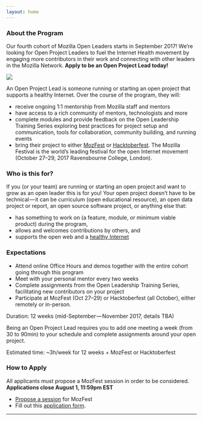 ```yaml
---
layout: home
---
```


### About the Program

Our fourth cohort of Mozilla Open Leaders starts in September 2017! We’re looking for Open Project Leaders to fuel the Internet Health movement by engaging more contributors in their work and connecting with other leaders in the Mozilla Network. **Apply to be an Open Project Lead today!**

![](/leadership-training/img/mozfest.jpeg)

An Open Project Lead is someone running or starting an open project that supports a healthy Internet. Over the course of the program, they will:

* receive ongoing 1:1 mentorship from Mozilla staff and mentors
* have access to a rich community of mentors, technologists and more
* complete modules and provide feedback on the Open Leadership Training Series exploring best practices for project setup and communication, tools for collaboration, community building, and running events
* bring their project to either [MozFest](http://mozillafestival.org/) or [Hacktoberfest](https://hacktoberfest.digitalocean.com/#details). The Mozilla Festival is the world’s leading festival for the open Internet movement (October 27–29, 2017 Ravensbourne College, London).

### Who is this for?
If you (or your team) are running or starting an open project and want to grow as an open leader this is for you! Your open project doesn’t have to be technical — it can be curriculum (open educational resource), an open data project or report, an open source software project, or anything else that:

* has something to work on (a feature, module, or minimum viable product) during the program,
* allows and welcomes contributions by others, and
* supports the open web and a [healthy Internet](https://internethealthreport.org/v01/)

### Expectations
* Attend online Office Hours and demos together with the entire cohort going through this program
* Meet with your personal mentor every two weeks
* Complete assignments from the Open Leadership Training Series, facilitating new contributors on your project
* Participate at MozFest (Oct 27–29) or Hacktoberfest (all October), either remotely or in-person.

Duration: 12 weeks (mid-September — November 2017, details TBA)

Being an Open Project Lead requires you to add one meeting a week (from 30 to 90min) to your schedule and complete assignments around your open project.

Estimated time: ~3h/week for 12 weeks + MozFest or Hacktoberfest

### How to Apply
All applicants must propose a MozFest session in order to be considered. **Applications close August 1, 11:59pm EST**

* [Propose a session](https://mozillafestival.org/proposals) for MozFest
* Fill out this [application form](https://goo.gl/forms/dd5UJBmy6SuOmYTj1).



---